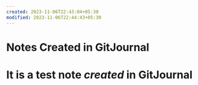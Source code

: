 ```yaml
---
created: 2023-11-06T22:43:04+05:30
modified: 2023-11-06T22:44:43+05:30
---
```


# Notes Created in GitJournal

# It is a test note *created* in **GitJournal**

